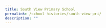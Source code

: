 ```yaml
---
title: South View Primary School
permalink: /school-histories/south-view-pri/
description: ""
---
```

